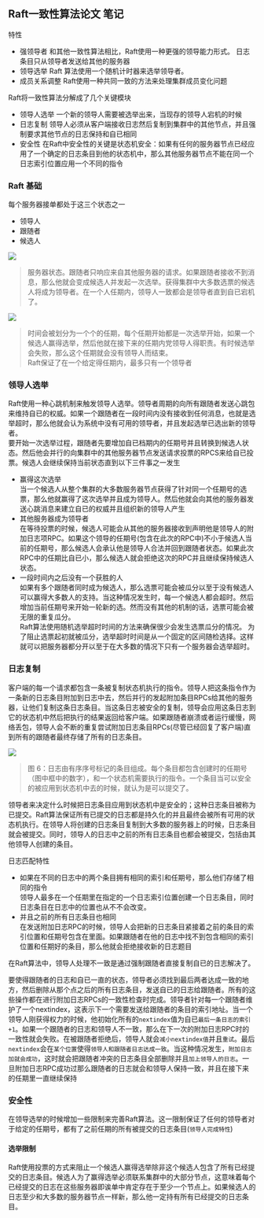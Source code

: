 ## Raft一致性算法论文 笔记

特性
- 强领导者 
  和其他一致性算法相比，Raft使用一种更强的领导能力形式。
  日志条目只从领导者发送给其他的服务器
- 领导选举 
  Raft 算法使用一个随机计时器来选举领导者。
- 成员关系调整
  Raft使用一种共同一致的方法来处理集群成员变化问题
 

Raft将一致性算法分解成了几个关键模块
- 领导人选举
  一个新的领导人需要被选举出来，当现存的领导人宕机的时候
- 日志复制
  领导人必须从客户端接收日志然后复制到集群中的其他节点，并且强制要求其他节点的日志保持和自已相同
- 安全性
  在Raft中安全性的关键是状态机安全：如果有任何的服务器节点已经应用了一个确定的日志条目到他的状态机中，那么其他服务器节点不能在同一个日志索引位置应用一个不同的指令


### Raft 基础
每个服务器接单都处于这三个状态之一
- 领导人
- 跟随者
- 候选人

![](https://github.com/maemual/raft-zh_cn/raw/master/images/raft-%E5%9B%BE4.png)
>服务器状态。跟随者只响应来自其他服务器的请求。如果跟随者接收不到消息，那么他就会变成候选人并发起一次选举。获得集群中大多数选票的候选人将成为领导者。在一个人任期内，领导人一致都会是领导者直到自已宕机了。

![](https://github.com/maemual/raft-zh_cn/blob/master/images/raft-%E5%9B%BE5.png)
>时间会被划分为一个个的任期，每个任期开始都是一次选举开始，如果一个候选人赢得选举，然后他就在接下来的任期内党领导人得职责。有时候选举会失败，那么这个任期就会没有领导人而结束。  
Raft保证了在一个给定得任期内，最多只有一个领导者

### 领导人选举

Raft使用一种心跳机制来触发领导人选举。领导者周期的向所有跟随者发送心跳包来维持自已的权威。如果一个跟随者在一段时间内没有接收到任何消息，也就是选举超时，那么他就会认为系统中没有可用的领导者，并且发起选举已选出新的领导者。  
要开始一次选举过程，跟随者先要增加自已档期内的任期号并且转换到候选人状态。然后他会并行的向集群中的其他服务器节点发送请求投票的RPCS来给自已投票。候选人会继续保持当前状态直到以下三件事之一发生
- 赢得这次选举  
  当一个候选人从整个集群的大多数服务器节点获得了针对同一个任期号的选票，那么他就赢得了这次选举并且成为领导人。然后他就会向其他的服务器发送心跳消息来建立自已的权威并且组织新的领导人产生
- 其他服务器成为领导者  
  在等待投票的时候，候选人可能会从其他的服务器接收到声明他是领导人的附加日志项RPC。如果这个领导的任期号(包含在此次的RPC中)不小于候选人当前的任期号，那么候选人会承认他是领导人合法并回到跟随者状态。如果此次RPC中的任期比自已小，那么候选人就会拒绝这次的RPC并且继续保持候选人状态。 
- 一段时间内之后没有一个获胜的人  
  如果有多个跟随者同时成为候选人，那么选票可能会被瓜分以至于没有候选人可以赢得大多数人的支持。当这种情况发生时，每一个候选人都会超时。然后增加当前任期号来开始一轮新的选。然而没有其他的机制的话，选票可能会被无限的重复瓜分。  
  Raft算法使用随机选举超时时间的方法来确保很少会发生选票瓜分的情况。 为了阻止选票起初就被瓜分，选举超时时间是从一个固定的区间随检选择。这样就可以把服务器都分开以至于在大多数的情况下只有一个服务器会选举超时。


### 日志复制 
客户端的每一个请求都包含一条被复制状态机执行的指令。领导人把这条指令作为一条新的日志条目附加到日志中去，然后并行的发起附加条目RPCs给其他的服务器，让他们复制这条日志条目。当这条日志被安全的复制，领导会应用这条日志到它的状态机中然后把执行的结果返回给客户端。如果跟随者崩溃或者运行缓慢，网络丢包，领导人会不断的重复尝试附加日志条目RPCs(尽管已经回复了客户端)直到所有的跟随者最终存储了所有的日志条目。

![](https://github.com/maemual/raft-zh_cn/raw/master/images/raft-%E5%9B%BE6.png)
>图 6：日志由有序序号标记的条目组成。每个条目都包含创建时的任期号（图中框中的数字），和一个状态机需要执行的指令。一个条目当可以安全的被应用到状态机中去的时候，就认为是可以提交了。


领导者来决定什么时候把日志条目应用到状态机中是安全的；这种日志条目被称为已提交。Raft算法保证所有已提交的日志都是持久化的并且最终会被所有可用的状态机执行。在领导人将创建的日志条目复制到大多数的服务器上的时候，日志条目就会被提交。同时，领导人的日志中之前的所有日志条目也都会被提交，包括由其他领导人创建的条目。

日志匹配特性 
- 如果在不同的日志中的两个条目拥有相同的索引和任期号，那么他们存储了相同的指令  
  领导人最多在一个任期里在指定的一个日志索引位置创建一个日志条目，同时日志条目在日志中的位置也从不不会改变。
- 并且之前的所有日志条目也相同  
  在发送附加日志RPC的时候，领导人会把新的日志条目紧接着之前的条目的索引位置和任期号包含在里面。如果跟随者在他的日志中找不到包含相同的索引位置和任期好的条目，那么他就会拒绝接收新的日志题目


在Raft算法中，领导人处理不一致是通过强制跟随者直接复制自已的日志解决了。

要使得跟随者的日志和自已一直的状态，领导者必须找到最后两者达成一致的地方，然后删除从那个点之后的所有日志条目，发送自已的日志给跟随者。所有的这些操作都在进行附加日志RPCs的一致性检查时完成。领导者针对每一个跟随者维护了一个nextindex，这表示下一个需要发送给跟随者的条目的索引地址。当一个领导人刚获得权力的时候，他初始化所有的`nextindex`值为自已`最后一条日志的索引+1`。如果一个跟随者的日志和领导人不一致，那么在下一次的附加日志RPC时的一致性就会失败。在被跟随者拒绝后，领导人就会`减小nextindex值`并且`重试`。最后`nextindex`会在`某个位置`使得`领导人和跟随者日志达成一致`。当这种情况发生，`附加日志加就会成功`，这时就会把跟随者冲突的日志条目全部删除并且`加上领导人的日志`。一旦附加日志RPC成功过那么跟随者的日志就会和领导人保持一致，并且在接下来的任期里一直继续保持



### 安全性

在领导选举的时候增加一些限制来完善Raft算法。这一限制保证了任何的领导者对于给定的任期号，都有了之前任期的所有被提交的日志条目(`领导人完成特性`)


#### 选举限制
Raft使用投票的方式来阻止一个候选人赢得选举除非这个候选人包含了所有已经提交的日志条目。候选人为了赢得选举必须联系集群中的大部分节点，这意味着每个已经提交的日志在这些服务器即诶单中肯定存在于至少一个节点上。如果候选人的日志至少和大多数的服务器节点一样新，那么他一定持有所有已经提交的日志条目。
